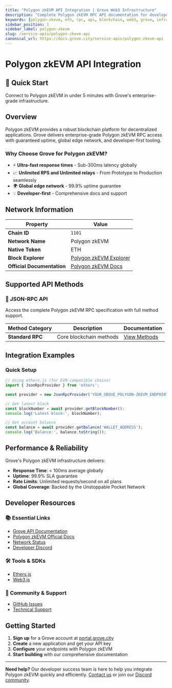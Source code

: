 ```yaml
---
title: "Polygon zkEVM API Integration | Grove Web3 Infrastructure"
description: "Complete Polygon zkEVM RPC API documentation for developers. Fast, reliable Polygon zkEVM blockchain access with Grove's enterprise infrastructure. Get started in minutes."
keywords: [polygon-zkevm, eth, rpc, api, blockchain, web3, grove, infrastructure, developers, integration]
sidebar_position: 1
sidebar_label: polygon-zkevm
slug: /service-apis/polygon-zkevm-api
canonical_url: https://docs.grove.city/service-apis/polygon-zkevm-api
---
```


# Polygon zkEVM API Integration

<div style={{background: "linear-gradient(135deg, #8247e5 0%, #6b46c1 100%)", color: "white", padding: "1.5rem", borderRadius: "8px", margin: "1rem 0"}}>
  <h2 style={{color: "white", marginTop: 0}}>🚀 Quick Start</h2>
  <p style={{marginBottom: 0, fontSize: "1.1rem"}}>Connect to Polygon zkEVM in under 5 minutes with Grove's enterprise-grade infrastructure.</p>
</div>

## Overview

Polygon zkEVM provides a robust blockchain platform for decentralized applications. Grove delivers enterprise-grade Polygon zkEVM RPC access with guaranteed uptime, global edge network, and developer-first tooling.

### Why Choose Grove for Polygon zkEVM?

- ⚡ **Ultra-fast response times** - Sub-300ms latency globally
- 📈 **Unlimited RPS and Unlimited relays** - From Prototype to Production seamlessly
- 🌍 **Global edge network** - 99.9% uptime guarantee
- 💡 **Developer-first** - Comprehensive docs and support

## Network Information

| Property | Value |
|----------|-------|
| **Chain ID** | `1101` |
| **Network Name** | Polygon zkEVM |
| **Native Token** | ETH |
| **Block Explorer** | [Polygon zkEVM Explorer](https://zkevm.polygonscan.com) |
| **Official Documentation** | [Polygon zkEVM Docs](https://docs.polygon.technology/zkEVM/) |

## Supported API Methods

### 🔌 JSON-RPC API
Access the complete Polygon zkEVM RPC specification with full method support.

| Method Category | Description | Documentation |
|-----------------|-------------|---------------|
| **Standard RPC** | Core blockchain methods | [View Methods](../grove-api/api-definition/definition#json-rpc-supported-methods) |

## Integration Examples

### Quick Setup

```javascript
// Using ethers.js (for EVM-compatible chains)
import { JsonRpcProvider } from 'ethers';

const provider = new JsonRpcProvider('YOUR_GROVE_POLYGON-ZKEVM_ENDPOINT');

// Get latest block
const blockNumber = await provider.getBlockNumber();
console.log('Latest block:', blockNumber);

// Get account balance
const balance = await provider.getBalance('WALLET_ADDRESS');
console.log('Balance:', balance.toString());
```

## Performance & Reliability

Grove's Polygon zkEVM infrastructure delivers:

- **Response Time**: < 100ms average globally
- **Uptime**: 99.9% SLA guarantee  
- **Rate Limits**: Unlimited requests/second on all plans
- **Global Coverage**: Backed by the Unstoppable Pocket Network

## Developer Resources

### 📚 Essential Links
- [Grove API Documentation](../grove-api/overview/grove-api)
- [Polygon zkEVM Official Docs](https://docs.polygon.technology/zkEVM/)
- [Network Status](https://status.grove.city)
- [Developer Discord](https://discord.gg/build-with-grove)

### 🛠️ Tools & SDKs
- [Ethers.js](https://docs.ethers.io/)
- [Web3.js](https://web3js.readthedocs.io/)

### 💬 Community & Support
- [GitHub Issues](https://github.com/buildwithgrove/path)  
- [Technical Support](https://discord.com/channels/824324475256438814/1150805396085293106)

## Getting Started

1. **Sign up** for a Grove account at [portal.grove.city](https://portal.grove.city)
2. **Create** a new application and get your API key
3. **Configure** your endpoints with Polygon zkEVM
4. **Start building** with our comprehensive documentation

---

<div style={{background: "#f8f9fa", padding: "1rem", borderLeft: "4px solid #007bff", margin: "1rem 0"}}>
  <strong>Need help?</strong> Our developer success team is here to help you integrate Polygon zkEVM quickly and efficiently. <a href="mailto:portal@grove.city">Contact us</a> or join our <a href="https://discord.gg/build-with-grove">Discord community</a>.
</div>
